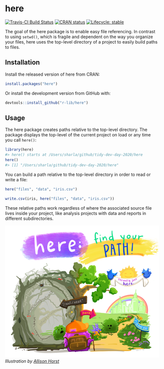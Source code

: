 
<!-- README.md is generated from README.Rmd. Please edit that file -->

# here

<!-- badges: start -->

[![Travis-CI Build
Status](https://travis-ci.org/r-lib/here.svg?branch=master)](https://travis-ci.org/r-lib/here)
[![CRAN
status](https://www.r-pkg.org/badges/version/here)](https://CRAN.R-project.org/package=here)
[![Lifecycle:
stable](https://img.shields.io/badge/lifecycle-stable-brightgreen.svg)](https://www.tidyverse.org/lifecycle/#stable)
<!-- badges: end -->

The goal of the here package is to enable easy file referencing. In
contrast to using `setwd()`, which is fragile and dependent on the way
you organize your files, here uses the top-level directory of a project
to easily build paths to files.

## Installation

Install the released version of here from CRAN:

``` r
install.packages("here")
```

Or install the development version from GitHub with:

``` r
devtools::install_github("r-lib/here")
```

## Usage

The here package creates paths relative to the top-level directory. The
package displays the top-level of the current project on load or any
time you call `here()`:

``` r
library(here)
#> here() starts at /Users/sharla/github/tidy-dev-day-2020/here
here()
#> [1] "/Users/sharla/github/tidy-dev-day-2020/here"
```

You can build a path relative to the top-level directory in order to
read or write a file:

``` r
here("files", "data", "iris.csv")
```

``` r
write.csv(iris, here("files", "data", "iris.csv"))
```

These relative paths work regardless of where the associated source file
lives inside your project, like analysis projects with data and reports
in different subdirectories.

![](man/figures/illustration.png) *Illustration by [Allison
Horst](https://github.com/allisonhorst)*
